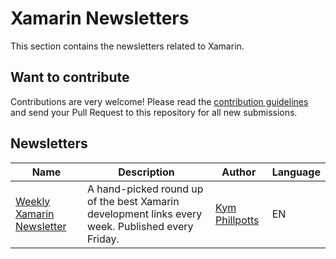 # Xamarin Newsletters

This section contains the newsletters related to Xamarin.

## Want to contribute

Contributions are very welcome! Please read the [contribution guidelines](contributing-guidelines.md) and send your Pull Request to this repository for all new submissions.

## Newsletters

Name | Description | Author | Language
---- | ----------- | ------ | --------
[Weekly Xamarin Newsletter](http://weeklyxamarin.com/) | A hand-picked round up of the best Xamarin development links every week. Published every Friday. | [Kym Phillpotts](https://www.kymphillpotts.com/about/) | EN